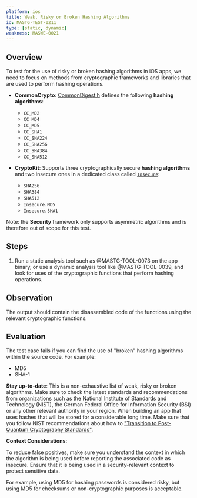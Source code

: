```yaml
---
platform: ios
title: Weak, Risky or Broken Hashing Algorithms
id: MASTG-TEST-0211
type: [static, dynamic]
weakness: MASWE-0021
---
```


## Overview

To test for the use of risky or broken hashing algorithms in iOS apps, we need to focus on methods from cryptographic frameworks and libraries that are used to perform hashing operations.

- **CommonCrypto**: [CommonDigest.h](https://web.archive.org/web/20240606000312/https://opensource.apple.com/source/CommonCrypto/CommonCrypto-36064/CommonCrypto/CommonDigest.h) defines the following **hashing algorithms**:
    - `CC_MD2`
    - `CC_MD4`
    - `CC_MD5`
    - `CC_SHA1`
    - `CC_SHA224`
    - `CC_SHA256`
    - `CC_SHA384`
    - `CC_SHA512`

- **CryptoKit**: Supports three cryptographically secure **hashing algorithms** and two insecure ones in a dedicated class called [`Insecure`](https://developer.apple.com/documentation/cryptokit/insecure):
    - `SHA256`
    - `SHA384`
    - `SHA512`
    - `Insecure.MD5`
    - `Insecure.SHA1`

Note: the **Security** framework only supports asymmetric algorithms and is therefore out of scope for this test.

## Steps

1. Run a static analysis tool such as @MASTG-TOOL-0073 on the app binary, or use a dynamic analysis tool like @MASTG-TOOL-0039, and look for uses of the cryptographic functions that perform hashing operations.

## Observation

The output should contain the disassembled code of the functions using the relevant cryptographic functions.

## Evaluation

The test case fails if you can find the use of "broken" hashing algorithms within the source code. For example:

- MD5
- SHA-1

**Stay up-to-date**: This is a non-exhaustive list of weak, risky or broken algorithms. Make sure to check the latest standards and recommendations from organizations such as the National Institute of Standards and Technology (NIST), the German Federal Office for Information Security (BSI) or any other relevant authority in your region. When building an app that uses hashes that will be stored for a considerable long time. Make sure that you follow NIST recommendations about how to ["Transition to Post-Quantum Cryptography Standards"](https://csrc.nist.gov/pubs/ir/8547/ipd).

**Context Considerations**:

To reduce false positives, make sure you understand the context in which the algorithm is being used before reporting the associated code as insecure. Ensure that it is being used in a security-relevant context to protect sensitive data.

For example, using MD5 for hashing passwords is considered risky, but using MD5 for checksums or non-cryptographic purposes is acceptable.
